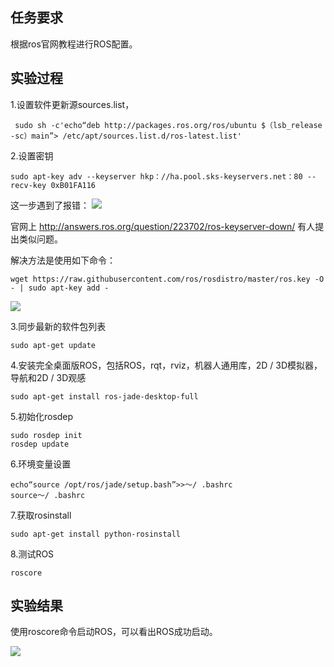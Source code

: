 ## 任务要求
根据ros官网教程进行ROS配置。

## 实验过程
1.设置软件更新源sources.list，

	 sudo sh -c'echo“deb http://packages.ros.org/ros/ubuntu $（lsb_release -sc）main”> /etc/apt/sources.list.d/ros-latest.list'
2.设置密钥

	sudo apt-key adv --keyserver hkp：//ha.pool.sks-keyservers.net：80 --recv-key 0xB01FA116

这一步遇到了报错：
	![](http://i.imgur.com/4X2Pppq.png)

官网上 http://answers.ros.org/question/223702/ros-keyserver-down/ 有人提出类似问题。

解决方法是使用如下命令：

	wget https://raw.githubusercontent.com/ros/rosdistro/master/ros.key -O - | sudo apt-key add -

![](http://i.imgur.com/HpceKVn.png)

3.同步最新的软件包列表

	sudo apt-get update

4.安装完全桌面版ROS，包括ROS，rqt，rviz，机器人通用库，2D / 3D模拟器，导航和2D / 3D观感

	sudo apt-get install ros-jade-desktop-full

5.初始化rosdep
	
	sudo rosdep init
	rosdep update

6.环境变量设置

	echo“source /opt/ros/jade/setup.bash”>>〜/ .bashrc
	source〜/ .bashrc

7.获取rosinstall

	sudo apt-get install python-rosinstall

8.测试ROS

	roscore

## 实验结果

使用roscore命令启动ROS，可以看出ROS成功启动。

![](http://i.imgur.com/WoEsvhb.png)
